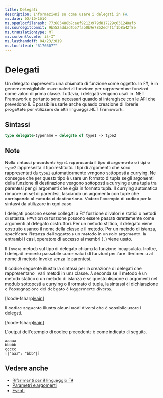 ```yaml
---
title: Delegati
description: Informazioni su come usare i delegati in F#.
ms.date: 05/16/2016
ms.openlocfilehash: 772685488b7caef92123979d817929c631248afb
ms.sourcegitcommit: 9b552addadfb57fab0b9e7852ed4f1f1b8a42f8e
ms.translationtype: MT
ms.contentlocale: it-IT
ms.lasthandoff: 04/23/2019
ms.locfileid: "61766077"
---
```

# <a name="delegates"></a>Delegati

Un delegato rappresenta una chiamata di funzione come oggetto. In F#, è in genere consigliabile usare valori di funzione per rappresentare funzioni come valori di prima classe. Tuttavia, i delegati vengono usati in .NET Framework e pertanto sono necessari quando si interagisce con le API che prevedono li. È possibile usarle anche quando creazione di librerie progettate per utilizzare da altri linguaggi .NET Framework.

## <a name="syntax"></a>Sintassi

```fsharp
type delegate-typename = delegate of type1 -> type2
```

## <a name="remarks"></a>Note

Nella sintassi precedente `type1` rappresenta il tipo di argomento o i tipi e `type2` rappresenta il tipo restituito. I tipi di argomento che sono rappresentati da `type1` automaticamente vengono sottoposti a currying. Ne consegue che per questo tipo è usare un formato di tupla se gli argomenti della funzione di destinazione vengono sottoposti a currying e una tupla tra parentesi per gli argomenti che è già in formato tupla. Il currying automatica rimuove un set di parentesi, lasciando un argomento con tuple che corrisponde al metodo di destinazione. Vedere l'esempio di codice per la sintassi da utilizzare in ogni caso.

I delegati possono essere collegati a F# funzione di valori e statici o metodi di istanza. F#valori di funzione possono essere passati direttamente come argomenti al delegato costruttori. Per un metodo statico, il delegato viene costruito usando il nome della classe e il metodo. Per un metodo di istanza, specificare l'istanza dell'oggetto e un metodo in un solo argomento. In entrambi i casi, operatore di accesso ai membri (`.`) viene usato.

Il `Invoke` metodo sul tipo di delegato chiama la funzione incapsulata. Inoltre, i delegati renserlo passabile come valori di funzioni per fare riferimento al nome di metodo Invoke senza le parentesi.

Il codice seguente illustra la sintassi per la creazione di delegati che rappresentano i vari metodi in una classe. A seconda se il metodo è un metodo statico o un metodo di istanza e se questo dispone di argomenti nel modulo sottoposti a currying o il formato di tupla, la sintassi di dichiarazione e l'assegnazione del delegato è leggermente diversa.

[!code-fsharp[Main](../../../samples/snippets/fsharp/lang-ref-2/snippet4201.fs)]

Il codice seguente illustra alcuni modi diversi che è possibile usare i delegati.

[!code-fsharp[Main](../../../samples/snippets/fsharp/lang-ref-2/snippet4202.fs)]

L'output dell'esempio di codice precedente è come indicato di seguito.

```console
aaaaa
bbbbb
ccccc
[|"aaa"; "bbb"|]
```

## <a name="see-also"></a>Vedere anche

- [Riferimenti per il linguaggio F#](index.md)
- [Parametri e argomenti](parameters-and-arguments.md)
- [Eventi](members/events.md)
